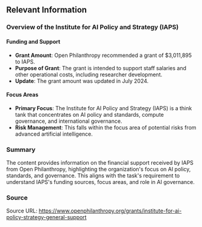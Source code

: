 ## Relevant Information

### Overview of the Institute for AI Policy and Strategy (IAPS)

#### Funding and Support
- **Grant Amount**: Open Philanthropy recommended a grant of $3,011,895 to IAPS.
- **Purpose of Grant**: The grant is intended to support staff salaries and other operational costs, including researcher development.
- **Update**: The grant amount was updated in July 2024.

#### Focus Areas
- **Primary Focus**: The Institute for AI Policy and Strategy (IAPS) is a think tank that concentrates on AI policy and standards, compute governance, and international governance.
- **Risk Management**: This falls within the focus area of potential risks from advanced artificial intelligence.

### Summary
The content provides information on the financial support received by IAPS from Open Philanthropy, highlighting the organization's focus on AI policy, standards, and governance. This aligns with the task's requirement to understand IAPS's funding sources, focus areas, and role in AI governance.

### Source
Source URL: https://www.openphilanthropy.org/grants/institute-for-ai-policy-strategy-general-support